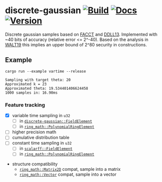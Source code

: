 # discrete-gaussian [![Build](https://img.shields.io/circleci/build/github/chancehudson/discrete-gaussian/main)](https://dl.circleci.com/status-badge/redirect/gh/chancehudson/discrete-gaussian/tree/main) [![Docs](https://img.shields.io/docsrs/discrete-gaussian)](https://docs.rs/discrete-gaussian) [![Version](https://img.shields.io/crates/v/discrete-gaussian)](https://crates.io/crates/discrete-gaussian)

Discrete gaussian samples based on [FACCT](https://eprint.iacr.org/2018/1234.pdf) and [DDLL13](https://eprint.iacr.org/2013/383.pdf). Implemented with ~40 bits of accuracy (relative error <= 2^-40). Based on the analysis in [WALT19](https://eprint.iacr.org/2019/068.pdf) this implies an upper bound of 2^80 security in constructions.

## Example

`cargo run --example vartime --release`

```ignore
Sampling with target theta: 20
Approximated k = 23
Approximated theta: 19.534401406624458
1000 samples in: 16.90ms
```

### Feature tracking

- [x] variable time sampling in `u32`
  - [ ] in [`discrete-gaussian::FieldElement`](https://docs.rs/scalarff/latest/scalarff/trait.FieldElement.html)
  - [ ] in [`ring_math::PolynomialRingElement`](https://github.com/chancehudson/ashlang/blob/main/ring-math/src/polynomial_ring.rs#L25)
- [ ] higher precision math
- [ ] cumulative distribution table
- [ ] constant time sampling in `u32`
  - [ ] in [`scalarff::FieldElement`](https://docs.rs/scalarff/latest/scalarff/trait.FieldElement.html)
  - [ ] in [`ring_math::PolynomialRingElement`](https://github.com/chancehudson/ashlang/blob/main/ring-math/src/polynomial_ring.rs#L25)
- structure compatibility
  - [`ring_math::Matrix2D`](https://github.com/chancehudson/ashlang/blob/main/ring-math/src/matrix2d.rs#L7) compat, sample into a matrix
  - [`ring_math::Vector`](https://github.com/chancehudson/ashlang/blob/main/ring-math/src/vector.rs#L6) compat, sample into a vector
